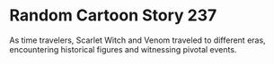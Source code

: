 # Random Cartoon Story 237

As time travelers, Scarlet Witch and Venom traveled to different eras, encountering historical figures and witnessing pivotal events.